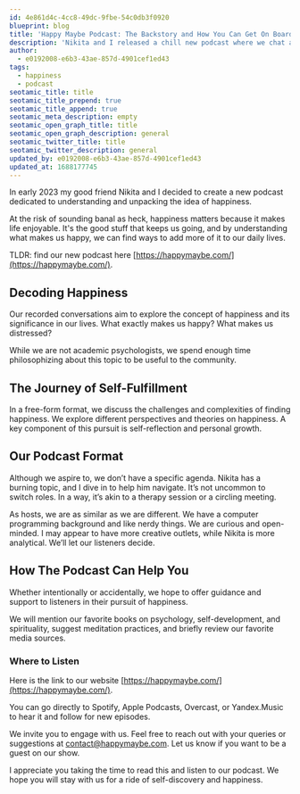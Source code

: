 ```yaml
---
id: 4e861d4c-4cc8-49dc-9fbe-54c0db3f0920
blueprint: blog
title: 'Happy Maybe Podcast: The Backstory and How You Can Get On Board'
description: 'Nikita and I released a chill new podcast where we chat about all things happiness. Expect deep talks, personal growth tips, and a bit of book-nerdery as we try to figure out what makes us tick. Find us at https://happymaybe.com/ and come hang out with us!'
author:
  - e0192008-e6b3-43ae-857d-4901cef1ed43
tags:
  - happiness
  - podcast
seotamic_title: title
seotamic_title_prepend: true
seotamic_title_append: true
seotamic_meta_description: empty
seotamic_open_graph_title: title
seotamic_open_graph_description: general
seotamic_twitter_title: title
seotamic_twitter_description: general
updated_by: e0192008-e6b3-43ae-857d-4901cef1ed43
updated_at: 1688177745
---
```

In early 2023 my good friend Nikita and I decided to create a new podcast dedicated to understanding and unpacking the idea of happiness.

At the risk of sounding banal as heck, happiness matters because it makes life enjoyable. It's the good stuff that keeps us going, and by understanding what makes us happy, we can find ways to add more of it to our daily lives.

TLDR: find our new podcast here [https://happymaybe.com/](https://happymaybe.com/).

## Decoding Happiness
Our recorded conversations aim to explore the concept of happiness and its significance in our lives. What exactly makes us happy? What makes us distressed?

While we are not academic psychologists, we spend enough time philosophizing about this topic to be useful to the community.

## The Journey of Self-Fulfillment

In a free-form format, we discuss the challenges and complexities of finding happiness. We explore different perspectives and theories on happiness. A key component of this pursuit is self-reflection and personal growth.

## Our Podcast Format

Although we aspire to, we don’t have a specific agenda. Nikita has a burning topic, and I dive in to help him navigate. It’s not uncommon to switch roles. In a way, it’s akin to a therapy session or a circling meeting.

As hosts, we are as similar as we are different. We have a computer programming background and like nerdy things. We are curious and open-minded. I may appear to have more creative outlets, while Nikita is more analytical. We’ll let our listeners decide.

## How The Podcast Can Help You

Whether intentionally or accidentally, we hope to offer guidance and support to listeners in their pursuit of happiness.

We will mention our favorite books on psychology, self-development, and spirituality, suggest meditation practices, and briefly review our favorite media sources.

### Where to Listen

Here is the link to our website [https://happymaybe.com/](https://happymaybe.com/).

You can go directly to Spotify, Apple Podcasts, Overcast, or Yandex.Music to hear it and follow for new episodes.

We invite you to engage with us. Feel free to reach out with your queries or suggestions at [contact@happymaybe.com](mailto:contact@happymaybe.com). Let us know if you want to be a guest on our show.

I appreciate you taking the time to read this and listen to our podcast. We hope you will stay with us for a ride of self-discovery and happiness.